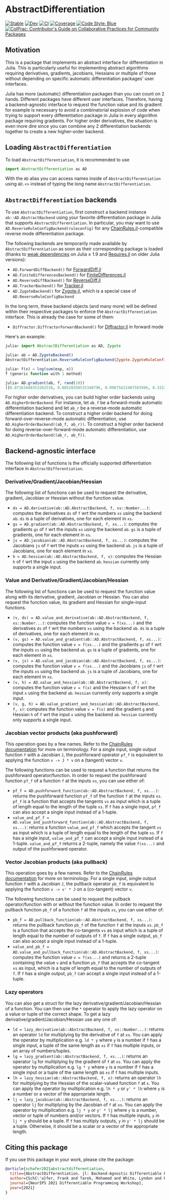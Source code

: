 # AbstractDifferentiation

[![Stable](https://img.shields.io/badge/docs-stable-blue.svg)](https://JuliaDiff.github.io/AbstractDifferentiation.jl/stable)
[![Dev](https://img.shields.io/badge/docs-dev-blue.svg)](https://JuliaDiff.github.io/AbstractDifferentiation.jl/dev)
[![CI](https://github.com/JuliaDiff/AbstractDifferentiation.jl/actions/workflows/CI.yml/badge.svg?branch=master)](https://github.com/JuliaDiff/AbstractDifferentiation.jl/actions/workflows/CI.yml?query=branch%3Amaster)
[![Coverage](https://codecov.io/gh/JuliaDiff/AbstractDifferentiation.jl/branch/master/graph/badge.svg)](https://codecov.io/gh/JuliaDiff/AbstractDifferentiation.jl)
[![Code Style: Blue](https://img.shields.io/badge/code%20style-blue-4495d1.svg)](https://github.com/invenia/BlueStyle)
[![ColPrac: Contributor's Guide on Collaborative Practices for Community Packages](https://img.shields.io/badge/ColPrac-Contributor%27s%20Guide-blueviolet)](https://github.com/SciML/ColPrac)

## Motivation

This is a package that implements an abstract interface for differentiation in Julia. This is particularly useful for implementing abstract algorithms requiring derivatives, gradients, jacobians, Hessians or multiple of those without depending on specific automatic differentiation packages' user interfaces.

Julia has more (automatic) differentiation packages than you can count on 2 hands. Different packages have different user interfaces. Therefore, having a backend-agnostic interface to request the function value and its gradient for example is necessary to avoid a combinatorial explosion of code when trying to support every differentiation package in Julia in every algorithm package requiring gradients. For higher order derivatives, the situation is even more dire since you can combine any 2 differentiation backends together to create a new higher-order backend.

## Loading `AbstractDifferentiation`

To load `AbstractDifferentiation`, it is recommended to use

```julia
import AbstractDifferentiation as AD
```

With the `AD` alias you can access names inside of `AbstractDifferentiation` using `AD.<>` instead of typing the long name `AbstractDifferentiation`.

## `AbstractDifferentiation` backends

To use `AbstractDifferentiation`, first construct a backend instance `ab::AD.AbstractBackend` using your favorite differentiation package in Julia that supports `AbstractDifferentiation`.
In particular, you may want to use `AD.ReverseRuleConfigBackend(ruleconfig)` for any [ChainRules.jl](https://github.com/JuliaDiff/ChainRules.jl)-compatible reverse mode differentiation package.

The following backends are temporarily made available by `AbstractDifferentiation` as soon as their corresponding package is loaded (thanks to [weak dependencies](https://pkgdocs.julialang.org/dev/creating-packages/#Weak-dependencies) on Julia ≥ 1.9 and [Requires.jl](https://github.com/JuliaPackaging/Requires.jl) on older Julia versions):

  - `AD.ForwardDiffBackend()` for [ForwardDiff.jl](https://github.com/JuliaDiff/ForwardDiff.jl)
  - `AD.FiniteDifferencesBackend()` for [FiniteDifferences.jl](https://github.com/JuliaDiff/FiniteDifferences.jl)
  - `AD.ReverseDiffBackend()` for [ReverseDiff.jl](https://github.com/JuliaDiff/ReverseDiff.jl)
  - `AD.TrackerBackend()` for [Tracker.jl](https://github.com/FluxML/Tracker.jl)
  - `AD.ZygoteBackend()` for [Zygote.jl](https://github.com/FluxML/Zygote.jl), which is a special case of `AD.ReverseRuleConfigBackend`

In the long term, these backend objects (and many more) will be defined within their respective packages to enforce the `AbstractDifferentiation` interface.
This is already the case for some of them:

  - `Diffractor.DiffractorForwardBackend()` for [Diffractor.jl](https://github.com/JuliaDiff/Diffractor.jl) in forward mode

Here's an example:

```julia
julia> import AbstractDifferentiation as AD, Zygote

julia> ab = AD.ZygoteBackend()
AbstractDifferentiation.ReverseRuleConfigBackend{Zygote.ZygoteRuleConfig{Zygote.Context}}(Zygote.ZygoteRuleConfig{Zygote.Context}(Zygote.Context(nothing)))

julia> f(x) = log(sum(exp, x))
f (generic function with 1 method)

julia> AD.gradient(ab, f, rand(10))
([0.07163448353282538, 0.08520350535348796, 0.09675622487503996, 0.1522744408520505, 0.12174662595572318, 0.07996969757526722, 0.07832665607158593, 0.11001685581681672, 0.06691909637037166, 0.1371524135968315],)
```

For higher order derivatives, you can build higher order backends using `AD.HigherOrderBackend`. For instance, let `ab_f` be a forward-mode automatic differentiation backend and let `ab_r` be a reverse-mode automatic differentiation backend. To construct a higher order backend for doing forward-over-reverse-mode automatic differentiation, use `AD.HigherOrderBackend((ab_f, ab_r))`. To construct a higher order backend for doing reverse-over-forward-mode automatic differentiation, use `AD.HigherOrderBackend((ab_r, ab_f))`.

## Backend-agnostic interface

The following list of functions is the officially supported differentiation interface in `AbstractDifferentiation`.

### Derivative/Gradient/Jacobian/Hessian

The following list of functions can be used to request the derivative, gradient, Jacobian or Hessian without the function value.

  - `ds = AD.derivative(ab::AD.AbstractBackend, f, xs::Number...)`: computes the derivatives `ds` of `f` wrt the numbers `xs` using the backend `ab`. `ds` is a tuple of derivatives, one for each element in `xs`.
  - `gs = AD.gradient(ab::AD.AbstractBackend, f, xs...)`: computes the gradients `gs` of `f` wrt the inputs `xs` using the backend `ab`. `gs` is a tuple of gradients, one for each element in `xs`.
  - `js = AD.jacobian(ab::AD.AbstractBackend, f, xs...)`: computes the Jacobians `js` of `f` wrt the inputs `xs` using the backend `ab`. `js` is a tuple of Jacobians, one for each element in `xs`.
  - `h = AD.hessian(ab::AD.AbstractBackend, f, x)`: computes the Hessian `h` of `f` wrt the input `x` using the backend `ab`. `hessian` currently only supports a single input.

### Value and Derivative/Gradient/Jacobian/Hessian

The following list of functions can be used to request the function value along with its derivative, gradient, Jacobian or Hessian. You can also request the function value, its gradient and Hessian for single-input functions.

  - `(v, ds) = AD.value_and_derivative(ab::AD.AbstractBackend, f, xs::Number...)`: computes the function value `v = f(xs...)` and the derivatives `ds` of `f` wrt the numbers `xs` using the backend `ab`. `ds` is a tuple of derivatives, one for each element in `xs`.
  - `(v, gs) = AD.value_and_gradient(ab::AD.AbstractBackend, f, xs...)`: computes the function value `v = f(xs...)` and the gradients `gs` of `f` wrt the inputs `xs` using the backend `ab`. `gs` is a tuple of gradients, one for each element in `xs`.
  - `(v, js) = AD.value_and_jacobian(ab::AD.AbstractBackend, f, xs...)`: computes the function value `v = f(xs...)` and the Jacobians `js` of `f` wrt the inputs `xs` using the backend `ab`. `js` is a tuple of Jacobians, one for each element in `xs`.
  - `(v, h) = AD.value_and_hessian(ab::AD.AbstractBackend, f, x)`: computes the function value `v = f(x)` and the Hessian `h` of `f` wrt the input `x` using the backend `ab`. `hessian` currently only supports a single input.
  - `(v, g, h) = AD.value_gradient_and_hessian(ab::AD.AbstractBackend, f, x)`: computes the function value `v = f(x)` and the gradient `g` and Hessian `h` of `f` wrt the input `x` using the backend `ab`. `hessian` currently only supports a single input.

### Jacobian vector products (aka pushforward)

This operation goes by a few names. Refer to the [ChainRules documentation](https://juliadiff.org/ChainRulesCore.jl/stable/#The-propagators:-pushforward-and-pullback) for more on terminology. For a single input, single output function `f` with a Jacobian `J`, the pushforward operator `pf_f` is equivalent to applying the function `v -> J * v` on a (tangent) vector `v`.

The following functions can be used to request a function that returns the pushforward operator/function. In order to request the pushforward function `pf_f` of a function `f` at the inputs `xs`, you can use either of:

  - `pf_f = AD.pushforward_function(ab::AD.AbstractBackend, f, xs...)`: returns the pushforward function `pf_f` of the function `f` at the inputs `xs`. `pf_f` is a function that accepts the tangents `vs` as input which is a tuple of length equal to the length of the tuple `xs`. If `f` has a single input, `pf_f` can also accept a single input instead of a 1-tuple.
  - `value_and_pf_f = AD.value_and_pushforward_function(ab::AD.AbstractBackend, f, xs...)`: returns a function `value_and_pf_f` which accepts the tangent `vs` as input which is a tuple of length equal to the length of the tuple `xs`. If `f` has a single input, `value_and_pf_f` can accept a single input instead of a 1-tuple. `value_and_pf_f` returns a 2-tuple, namely the value `f(xs...)` and output of the pushforward operator.

### Vector Jacobian products (aka pullback)

This operation goes by a few names. Refer to the [ChainRules documentation](https://juliadiff.org/ChainRulesCore.jl/stable/#The-propagators:-pushforward-and-pullback) for more on terminology. For a single input, single output function `f` with a Jacobian `J`, the pullback operator `pb_f` is equivalent to applying the function `v -> v' * J` on a (co-tangent) vector `v`.

The following functions can be used to request the pullback operator/function with or without the function value. In order to request the pullback function `pb_f` of a function `f` at the inputs `xs`, you can use either of:

  - `pb_f = AD.pullback_function(ab::AD.AbstractBackend, f, xs...)`: returns the pullback function `pb_f` of the function `f` at the inputs `xs`. `pb_f` is a function that accepts the co-tangents `vs` as input which is a tuple of length equal to the number of outputs of `f`. If `f` has a single output, `pb_f` can also accept a single input instead of a 1-tuple.
  - `value_and_pb_f = AD.value_and_pullback_function(ab::AD.AbstractBackend, f, xs...)`: computes the function value `v = f(xs...)` and returns a 2-tuple containing the value `v` and a function `pb_f` that accepts the co-tangent `vs` as input, which is a tuple of length equal to the number of outputs of `f`. If `f` has a single output, `pb_f` can accept a single input instead of a 1-tuple.

### Lazy operators

You can also get a struct for the lazy derivative/gradient/Jacobian/Hessian of a function. You can then use the `*` operator to apply the lazy operator on a value or tuple of the correct shape. To get a lazy derivative/gradient/Jacobian/Hessian use any one of:

  - `ld = lazy_derivative(ab::AbstractBackend, f, xs::Number...)`: returns an operator `ld` for multiplying by the derivative of `f` at `xs`. You can apply the operator by multiplication e.g. `ld * y` where `y` is a number if `f` has a single input, a tuple of the same length as `xs` if `f` has multiple inputs, or an array of numbers/tuples.
  - `lg = lazy_gradient(ab::AbstractBackend, f, xs...)`: returns an operator `lg` for multiplying by the gradient of `f` at `xs`. You can apply the operator by multiplication e.g. `lg * y` where `y` is a number if `f` has a single input or a tuple of the same length as `xs` if `f` has multiple inputs.
  - `lh = lazy_hessian(ab::AbstractBackend, f, x)`: returns an operator `lh` for multiplying by the Hessian of the scalar-valued function `f` at `x`. You can apply the operator by multiplication e.g. `lh * y` or `y' * lh` where `y` is a number or a vector of the appropriate length.
  - `lj = lazy_jacobian(ab::AbstractBackend, f, xs...)`: returns an operator `lj` for multiplying by the Jacobian of `f` at `xs`. You can apply the operator by multiplication e.g. `lj * y` or `y' * lj` where `y` is a number, vector or tuple of numbers and/or vectors. If `f` has multiple inputs, `y` in `lj * y` should be a tuple. If `f` has multiply outputs, `y` in `y' * lj` should be a tuple. Otherwise, it should be a scalar or a vector of the appropriate length.

## Citing this package

If you use this package in your work, please cite the package:

```bib
@article{schafer2021abstractdifferentiation,
  title={AbstractDifferentiation. jl: Backend-Agnostic Differentiable Programming in Julia},
  author={Sch{\"a}fer, Frank and Tarek, Mohamed and White, Lyndon and Rackauckas, Chris},
  journal={NeurIPS 2021 Differentiable Programming Workshop},
  year={2021}
}
```
